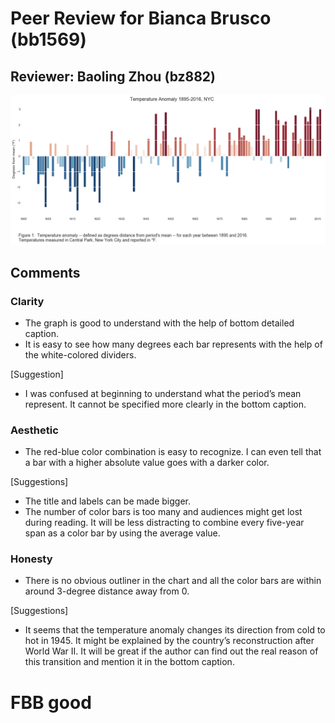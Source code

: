 # Peer Review for Bianca Brusco (bb1569)

## Reviewer: Baoling Zhou (bz882)

![]( tempPlot.png)

## Comments

### Clarity

-   The graph is good to understand with the help of bottom detailed caption.
-   It is easy to see how many degrees each bar represents with the help of the white-colored dividers. 

[Suggestion]

-   I was confused at beginning to understand what the period’s mean represent. It cannot be specified more clearly in the bottom caption.

### Aesthetic

-   The red-blue color combination is easy to recognize. I can even tell that a bar with a higher absolute value goes with a darker color.

[Suggestions]

-   The title and labels can be made bigger.
-   The number of color bars is too many and audiences might get lost during reading. It will be less distracting to combine every five-year span as a color bar by using the average value.


### Honesty

-   There is no obvious outliner in the chart and all the color bars are within around 3-degree distance away from 0.

[Suggestions]

-   It seems that the temperature anomaly changes its direction from cold to hot in 1945. It might be explained by the country’s reconstruction after World War II. It will be great if the author can find out the real reason of this transition and mention it in the bottom caption.

# FBB good
